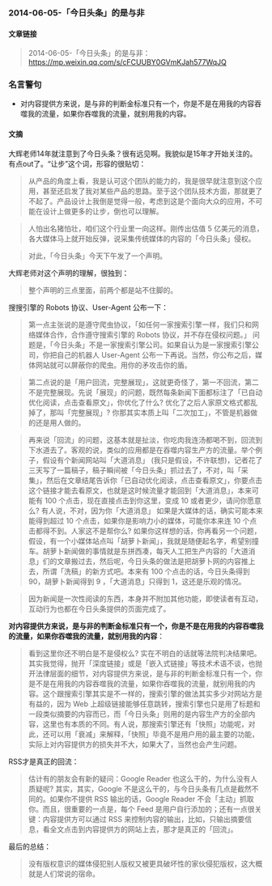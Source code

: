 





### 2014-06-05-「今日头条」的是与非

#### 文章链接

> 2014-06-05-「今日头条」的是与非：<https://mp.weixin.qq.com/s/cFCUUBY0GVmKJah577WqJQ>


### 名言警句


- 对内容提供方来说，是与非的判断金标准只有一个，你是不是在用我的内容吞噬我的流量，如果你吞噬我的流量，就别用我的内容。

#### 文摘

大辉老师14年就注意到了今日头条？很有远见啊。我貌似是15年才开始关注的。有点out了。“让步”这个词，形容的很贴切：


> 从产品的角度上看，我是认可这个团队的能力的，我是很早就注意到这个应用，甚至还启发了我对某些产品的思路。至于这个团队技术方面，那就更了不起了。产品设计上我倒是觉得一般，考虑到这是个面向大众的应用，不可能在设计上做更多的让步，倒也可以理解。

> 人怕出名猪怕壮，咱们这个行业里一向这样。刚传出估值 5 亿美元的消息，各大媒体马上就开始反弹，说采集传统媒体的内容的「今日头条」侵权。

> 对此，「今日头条」今天下午发了一个声明。

大辉老师对这个声明的理解，很独到：

> 整个声明的三点里面，前两个都是站不住脚的。

搜搜引擎的 Robots 协议、User-Agent 公布一下：

> 第一点主张说的是遵守爬虫协议，「如任何一家搜索引擎一样，我们只和网络媒体合作，合作遵守搜索引擎的 Robots 协议，并不存在侵权问题。」 问题是，「今日头条」不是一家搜索引擎公司。如果自认为是一家搜索引擎公司，你把自己的机器人 User-Agent 公布一下再说。当然，你公布之后，媒体网站就可以屏蔽你的爬虫。用你的矛攻击你的盾。


> 第二点说的是「用户回流，完整展现」，这就更奇怪了，第一不回流，第二不是完整展现。先说「展现」的问题，既然每条新闻下面都标注了「已自动优化阅读，点击查看原文」，你优化了什么? 优化了之后人家原文格式都乱掉了，那叫「完整展现」? 你那其实本质上叫「二次加工」，不管是机器做的还是用人做的。

> 再来说「回流」的问题，这基本就是扯淡，你吃肉我连汤都喝不到，回流到下水道去了。客观的说，类似的应用都是在吞噬内容生产方的流量。举个例子，假设有个新闻网站叫「大道消息」 (我只是假设，不许联想)，记者花了三天写了一篇稿子，稿子瞬间被「今日头条」抓过去了，不对，叫「采集」，然后在文章结尾告诉你「已自动优化阅读，点击查看原文」，你要点击这个链接才能去看原文，也就是这时候流量才能回到「大道消息」，本来可能有 100 个点击，现在直接点击到你这里，变成 10 或者更少，请问你愿意么? 有人说，不对，因为你「大道消息」 如果是大媒体的话，确实可能本来能得到超过 10 个点击，如果你是影响力小的媒体，可能你本来连 10 个点击都得不到。人家这不是帮你么? 如果你这样想的话，你再看另一个问题，假设，有一个小媒体站点叫「胡萝卜新闻」，我就是随便起名字，希望别撞车。胡萝卜新闻做的事情就是东拼西凑，每天人工把生产内容的「大道消息」们的文章搬过去，然后呢，今日头条的做法是把胡萝卜网的内容推上去，所谓「洗稿」的新方式吧。本来有 100 个点击的话，今日头条得到 90，胡萝卜新闻得到 9 ，「大道消息」只得到 1，这还是乐观的情况。

> 因为新闻是一次性阅读的东西，本身并不附加其他功能，即使读者有互动，互动行为也都在今日头条提供的页面完成了。

**对内容提供方来说，是与非的判断金标准只有一个，你是不是在用我的内容吞噬我的流量，如果你吞噬我的流量，就别用我的内容**：

> 看到这里你还不明白是不是侵权么? 实在不明白的话就等法院判决结果吧。其实我觉得，抛开「深度链接」或是「嵌入式链接」等技术术语不谈，也抛开法律层面的细节，对内容提供方来说，是与非的判断金标准只有一个，你是不是在用我的内容吞噬我的流量，如果你吞噬我的流量，就别用我的内容。这个跟搜索引擎其实是不一样的，搜索引擎的做法其实多少对网站方是有益的，因为 Web 上超级链接能够任意跳转，搜索引擎也只是用了标题和一段类似摘要的内容而已，而「今日头条」则用的是内容生产方的全部内容，这里也有本质的不同。有人说，那搜索引擎还有「快照」功能呢，对此，还可以用「衰减」来解释，「快照」毕竟不是用户用的最主要的功能，实际上对内容提供方的损失并不大，如果大了，当然也会产生问题。


RSS才是真正的回流：

> 估计有的朋友会有新的疑问：Google Reader 也这么干的，为什么没有人质疑呢? 其实，其实，Google 不是这么干的，与今日头条有几点是截然不同的。如果你不提供 RSS 输出的话，Google Reader 不会「主动」抓取你。而且，很重要的一点是，每个 Feed 是用户自行添加的；还有一点很关键：内容提供方可以通过 RSS 来控制内容的输出，比如，只输出摘要信息，看全文点击到内容提供方的网站上去，那才是真正的「回流」。

最后的总结：

> 没有版权意识的媒体侵犯别人版权又被更具破坏性的家伙侵犯版权，这大概就是人们常说的宿命。

